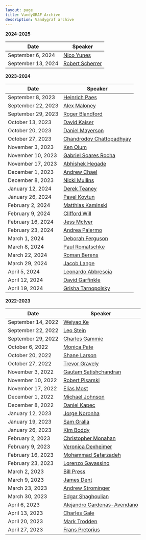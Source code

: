 ```yaml
---
layout: page
title: VandyGRAF Archive 
description: Vandygraf archive 
---
```


**2024-2025**

| Date         | Speaker                                                      |
|--------------|--------------------------------------------------------------|
| September 6, 2024  | <a href="archived-speakers/2024-2025/nico-yunes"> Nico Yunes </a>                                  |
| September 13, 2024 | <a href="archived-speakers/2024-2025/robert-scherrer"> Robert Scherrer </a>                        |


**2023-2024**

| Date         | Speaker                                                      |
|--------------|--------------------------------------------------------------|
| September 8, 2023  | <a href="archived-speakers/2023-2024/heinrich-paes"> Heinrich Paes </a>                            |
| September 22, 2023 | <a href="archived-speakers/2023-2024/alex-maloney"> Alex Maloney </a>                              |
| September 29, 2023 | <a href="archived-speakers/2023-2024/roger-blandford"> Roger Blandford </a>                        |
| October 13, 2023   | <a href="archived-speakers/2023-2024/david-kaiser"> David Kaiser </a>                              |
| October 20, 2023   | <a href="archived-speakers/2023-2024/daniel-mayerson"> Daniel Mayerson </a>                        |
| October 27, 2023   | <a href="archived-speakers/2023-2024/chandrodoy-chattopadhyay"> Chandrodoy Chattopadhyay </a>      |
| November 3, 2023   | <a href="archived-speakers/2023-2024/ken-olum"> Ken Olum </a>                                      |
| November 10, 2023  | <a href="archived-speakers/2023-2024/gabriel-soares-rocha"> Gabriel Soares Rocha </a>              |
| November 17, 2023  | <a href="archived-speakers/2023-2024/abhishek-hegade"> Abhishek Hegade </a>                        |
| December 1, 2023   | <a href="archived-speakers/2023-2024/andrew-chael"> Andrew Chael </a>                              |
| December 8, 2023   | <a href="archived-speakers/2023-2024/nicki-mullins"> Nicki Mullins </a>                            |
| January 12, 2024   | <a href="archived-speakers/2023-2024/derek-teaney"> Derek Teaney </a>                              |
| January 26, 2024   | <a href="archived-speakers/2023-2024/pavel-kovtun"> Pavel Kovtun </a>                              |
| February 2, 2024   | <a href="archived-speakers/2023-2024/matthias-kaminski"> Matthias Kaminski </a>                    |
| February 9, 2024   | <a href="archived-speakers/2023-2024/clifford-will"> Clifford Will </a>                            |
| February 16, 2024  | <a href="archived-speakers/2023-2024/jess-mciver"> Jess McIver </a>                                |
| February 23, 2024  | <a href="archived-speakers/2023-2024/andrea-palermo"> Andrea Palermo </a>                          |
| March 1, 2024      | <a href="archived-speakers/2023-2024/deborah-ferguson"> Deborah Ferguson </a>                      |
| March 8, 2024      | <a href="archived-speakers/2023-2024/paul-romatschke"> Paul Romatschke </a>                        |
| March 22, 2024     | <a href="archived-speakers/2023-2024/roman-berens"> Roman Berens </a>                              |
| March 29, 2024     | <a href="archived-speakers/2023-2024/jacob-lange"> Jacob Lange </a>                                |
| April 5, 2024      | <a href="archived-speakers/2023-2024/leonardo-abbrescia"> Leonardo Abbrescia </a>                  |
| April 12, 2024     | <a href="archived-speakers/2023-2024/david-garfinkle"> David Garfinkle </a>                        |
| April 19, 2024     | <a href="archived-speakers/2023-2024/grisha-tarnopolsky"> Grisha Tarnopolsky </a>                  |


**2022-2023**

| Date         | Speaker                                                      |
|--------------|--------------------------------------------------------------|
| September 14, 2022 | <a href="archived-speakers/2022-2023/weiyao-ke"> Weiyao Ke </a>                                    |
| September 22, 2022 | <a href="archived-speakers/2022-2023/leo-stein"> Leo Stein </a>                                    |
| September 29, 2022 | <a href="archived-speakers/2022-2023/charles-gammie"> Charles Gammie </a>                          |
| October 6, 2022    | <a href="archived-speakers/2022-2023/monica-pate"> Monica Pate </a>                                |
| October 20, 2022   | <a href="archived-speakers/2022-2023/shane-larson"> Shane Larson </a>                              |
| October 27, 2022   | <a href="archived-speakers/2022-2023/trevor-gravely"> Trevor Gravely </a>                          |
| November 3, 2022   | <a href="archived-speakers/2022-2023/gautam-satishchandran"> Gautam Satishchandran </a>            |
| November 10, 2022  | <a href="archived-speakers/2022-2023/robert-pisarski"> Robert Pisarski </a>                        |
| November 17, 2022  | <a href="archived-speakers/2022-2023/elias-most"> Elias Most </a>                                  |
| December 1, 2022   | <a href="archived-speakers/2022-2023/michael-johnson"> Michael Johnson </a>                        |
| December 8, 2022   | <a href="archived-speakers/2022-2023/daniel-kapec"> Daniel Kapec </a>                              |
| January 12, 2023   | <a href="archived-speakers/2022-2023/jorge-noronha"> Jorge Noronha </a>                            |
| January 19, 2023   | <a href="archived-speakers/2022-2023/sam-gralla"> Sam Gralla </a>                                  |
| January 26, 2023   | <a href="archived-speakers/2022-2023/kim-boddy"> Kim Boddy </a>                                    |
| February 2, 2023   | <a href="archived-speakers/2022-2023/christopher-monahan"> Christopher Monahan </a>                |
| February 9, 2023   | <a href="archived-speakers/2022-2023/veronica-dexheimer"> Veronica Dexheimer </a>                  |
| February 16, 2023  | <a href="archived-speakers/2022-2023/mohammad-safarzadeh"> Mohammad Safarzadeh </a>                |
| February 23, 2023  | <a href="archived-speakers/2022-2023/lorenzo-gavassino"> Lorenzo Gavassino </a>                    |
| March 2, 2023      | <a href="archived-speakers/2022-2023/bill-press"> Bill Press </a>                                  |
| March 9, 2023      | <a href="archived-speakers/2022-2023/james-dent"> James Dent </a>                                  |
| March 23, 2023     | <a href="archived-speakers/2022-2023/andrew-strominger"> Andrew Strominger </a>                    |
| March 30, 2023     | <a href="archived-speakers/2022-2023/edgar-shaghoulian"> Edgar Shaghoulian </a>                    |
| April 6, 2023      | <a href="archived-speakers/2022-2023/alejandro-cardenas-avendano"> Alejandro Cardenas-Avendano </a>|
| April 13, 2023     | <a href="archived-speakers/2022-2023/charles-gale"> Charles Gale </a>                              |
| April 20, 2023     | <a href="archived-speakers/2022-2023/mark-trodden"> Mark Trodden </a>                              |
| April 27, 2023     | <a href="archived-speakers/2022-2023/frans-pretorius"> Frans Pretorius </a>                        |
